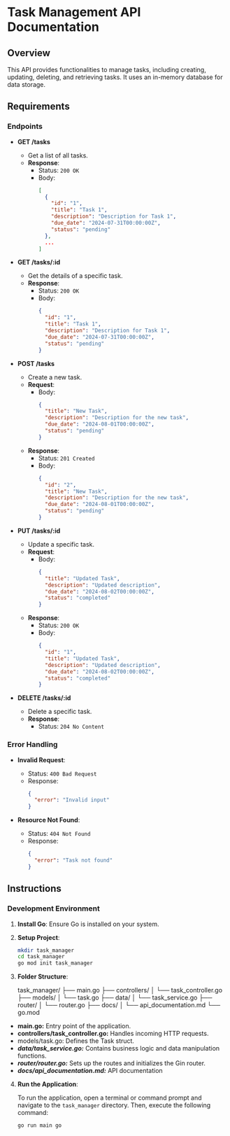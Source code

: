 # Task Management API Documentation

## Overview

This API provides functionalities to manage tasks, including creating, updating, deleting, and retrieving tasks. It uses an in-memory database for data storage.

## Requirements

### Endpoints

- **GET /tasks**
  - Get a list of all tasks.
  - **Response**: 
    - Status: `200 OK`
    - Body: 
      ```json
      [
        {
          "id": "1",
          "title": "Task 1",
          "description": "Description for Task 1",
          "due_date": "2024-07-31T00:00:00Z",
          "status": "pending"
        },
        ...
      ]
      ```

- **GET /tasks/:id**
  - Get the details of a specific task.
  - **Response**: 
    - Status: `200 OK`
    - Body: 
      ```json
      {
        "id": "1",
        "title": "Task 1",
        "description": "Description for Task 1",
        "due_date": "2024-07-31T00:00:00Z",
        "status": "pending"
      }
      ```

- **POST /tasks**
  - Create a new task.
  - **Request**:
    - Body:
      ```json
      {
        "title": "New Task",
        "description": "Description for the new task",
        "due_date": "2024-08-01T00:00:00Z",
        "status": "pending"
      }
      ```
  - **Response**: 
    - Status: `201 Created`
    - Body: 
      ```json
      {
        "id": "2",
        "title": "New Task",
        "description": "Description for the new task",
        "due_date": "2024-08-01T00:00:00Z",
        "status": "pending"
      }
      ```

- **PUT /tasks/:id**
  - Update a specific task.
  - **Request**:
    - Body:
      ```json
      {
        "title": "Updated Task",
        "description": "Updated description",
        "due_date": "2024-08-02T00:00:00Z",
        "status": "completed"
      }
      ```
  - **Response**: 
    - Status: `200 OK`
    - Body: 
      ```json
      {
        "id": "1",
        "title": "Updated Task",
        "description": "Updated description",
        "due_date": "2024-08-02T00:00:00Z",
        "status": "completed"
      }
      ```

- **DELETE /tasks/:id**
  - Delete a specific task.
  - **Response**: 
    - Status: `204 No Content`

### Error Handling

- **Invalid Request**: 
  - Status: `400 Bad Request`
  - Response: 
    ```json
    {
      "error": "Invalid input"
    }
    ```

- **Resource Not Found**: 
  - Status: `404 Not Found`
  - Response: 
    ```json
    {
      "error": "Task not found"
    }
    ```

## Instructions

### Development Environment

1. **Install Go**: Ensure Go is installed on your system.
2. **Setup Project**:
   ```sh
   mkdir task_manager
   cd task_manager
   go mod init task_manager
3. **Folder Structure**:
   
   task_manager/
├── main.go
├── controllers/
│   └── task_controller.go
├── models/
│   └── task.go
├── data/
│   └── task_service.go
├── router/
│   └── router.go
├── docs/
│   └── api_documentation.md
└── go.mod
- **main.go:** Entry point of the application.
- **controllers/task_controller.go:** Handles incoming HTTP requests.
- models/task.go: Defines the Task struct.
- ***data/task_service.go:*** Contains business logic and data manipulation functions.
- ***router/router.go:*** Sets up the routes and initializes the Gin router.
- ***docs/api_documentation.md:*** API documentation
4. **Run the Application**:

    To run the application, open a terminal or command prompt and navigate to the `task_manager` directory. Then, execute the following command:

    ``` go run main go ```
    


